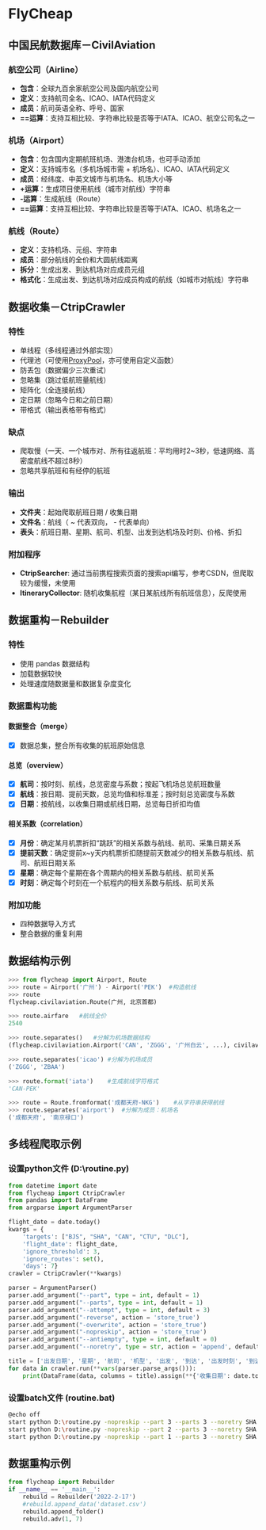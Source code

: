 # FlyCheap

## 中国民航数据库－CivilAviation

### 航空公司（Airline）

- **包含**：全球九百余家航空公司及国内航空公司
- **定义**：支持航司全名、ICAO、IATA代码定义
- **成员**：航司英语全称、呼号、国家
- **==运算**：支持互相比较、字符串比较是否等于IATA、ICAO、航空公司名之一

### 机场（Airport）

- **包含**：包含国内定期航班机场、港澳台机场，也可手动添加
- **定义**：支持城市名（多机场城市需 + 机场名）、ICAO、IATA代码定义
- **成员**：经纬度、中英文城市与机场名、机场大小等
- **+运算**：生成项目使用航线（城市对航线）字符串
- **-运算**：生成航线（Route）
- **==运算**：支持互相比较、字符串比较是否等于IATA、ICAO、机场名之一

### 航线（Route）

- **定义**：支持机场、元组、字符串
- **成员**：部分航线的全价和大圆航线距离
- **拆分**：生成出发、到达机场对应成员元组
- **格式化**：生成出发、到达机场对应成员构成的航线（如城市对航线）字符串

## 数据收集－CtripCrawler

### 特性

- 单线程（多线程通过外部实现）
- 代理池（可使用[ProxyPool](https://github.com/Python3WebSpider/ProxyPool)，亦可使用自定义函数）
- 防丢包（数据偏少三次重试）
- 忽略集（跳过低航班量航线）
- 矩阵化（全连接航线）
- 定日期（忽略今日和之前日期）
- 带格式（输出表格带有格式）

### 缺点

- 爬取慢（一天、一个城市对、所有往返航班：平均用时2~3秒，低速网络、高密度航线不超过8秒）
- 忽略共享航班和有经停的航班

### 输出

- **文件夹**：起始爬取航班日期 / 收集日期
- **文件名**：航线（ ~ 代表双向， - 代表单向）
- **表头**：航班日期、星期、航司、机型、出发到达机场及时刻、价格、折扣

### 附加程序

- **CtripSearcher**: 通过当前携程搜索页面的搜索api编写，参考CSDN，但爬取较为缓慢，未使用
- **ItineraryCollector**: 随机收集航程（某日某航线所有航班信息），反爬使用

## 数据重构－Rebuilder

### 特性

- 使用 pandas 数据结构
- 加载数据较快
- 处理速度随数据量和数据复杂度变化

### 数据重构功能

#### 数据整合（merge）

- [x] 数据总集，整合所有收集的航班原始信息

#### 总览（overview）

- [x] **航司**：按时刻、航线，总览密度与系数；按起飞机场总览航班数量
- [x] **航线**：按日期、提前天数，总览均值和标准差；按时刻总览密度与系数
- [x] **日期**：按航线，以收集日期或航线日期，总览每日折扣均值

#### 相关系数（correlation）

- [x] **月份**：确定某月机票折扣“跳跃”的相关系数与航线、航司、采集日期关系
- [x] **提前天数**：确定提前x~y天内机票折扣随提前天数减少的相关系数与航线、航司、航班日期关系
- [x] **星期**：确定每个星期在各个周期内的相关系数与航线、航司关系
- [x] **时刻**：确定每个时刻在一个航程内的相关系数与航线、航司关系

### 附加功能

- 四种数据导入方式
- 整合数据的重复利用

## 数据结构示例

```python
>>> from flycheap import Airport, Route
>>> route = Airport('广州') - Airport('PEK')	#构造航线
>>> route
flycheap.civilaviation.Route(广州, 北京首都)

>>> route.airfare	#航线全价
2540

>>> route.separates()	#分解为机场数据结构
(flycheap.civilaviation.Airport('CAN', 'ZGGG', '广州白云', ...), civilaviation.flycheap.Airport('PEK', 'ZBAA', '北京首都', ...))

>>> route.separates('icao')	#分解为机场成员
('ZGGG', 'ZBAA')

>>> route.format('iata')	#生成航线字符格式
'CAN-PEK'

>>> route = Route.fromformat('成都天府-NKG')	#从字符串获得航线
>>> route.separates('airport')	#分解为成员：机场名
('成都天府', '南京禄口')
```

## 多线程爬取示例

### 设置python文件  (D:\routine.py)

```python
from datetime import date
from flycheap import CtripCrawler
from pandas import DataFrame
from argparse import ArgumentParser

flight_date = date.today()
kwargs = {
    'targets': ["BJS", "SHA", "CAN", "CTU", "DLC"], 
    'flight_date': flight_date, 
    'ignore_threshold': 3, 
    'ignore_routes': set(), 
    'days': 7}
crawler = CtripCrawler(**kwargs)

parser = ArgumentParser()
parser.add_argument("--part", type = int, default = 1)
parser.add_argument("--parts", type = int, default = 1)
parser.add_argument("--attempt", type = int, default = 3)
parser.add_argument("-reverse", action = 'store_true')
parser.add_argument("-overwrite", action = 'store_true')
parser.add_argument("-nopreskip", action = 'store_true')
parser.add_argument("--antiempty", type = int, default = 0)
parser.add_argument("--noretry", type = str, action = 'append', default = [])

title = ['出发日期', '星期', '航司', '机型', '出发', '到达', '出发时刻', '到达时刻', '价格', '折扣']
for data in crawler.run(**vars(parser.parse_args())):
	print(DataFrame(data, columns = title).assign(**{'收集日期': date.today()}))
```

### 设置batch文件 (routine.bat)

```bash
@echo off
start python D:\routine.py -nopreskip --part 3 --parts 3 --noretry SHA --attempt 2 --antiempty 2
start python D:\routine.py -nopreskip --part 2 --parts 3 --noretry SHA --attempt 2 --antiempty 2
start python D:\routine.py -nopreskip --part 1 --parts 3 --noretry SHA --attempt 2 --antiempty 2
```

## 数据重构示例

```python
from flycheap import Rebuilder
if __name__ == '__main__':
    rebuild = Rebuilder('2022-2-17')
    #rebuild.append_data('dataset.csv')
    rebuild.append_folder()
    rebuild.adv(1, 7)
```

